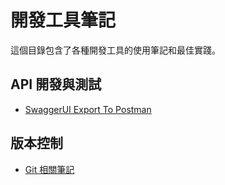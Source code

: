 # 開發工具筆記

這個目錄包含了各種開發工具的使用筆記和最佳實踐。

## API 開發與測試
- [SwaggerUI Export To Postman](SwaggerUI%20Export%20To%20Postman.md)

## 版本控制
- [Git 相關筆記](Git/) 